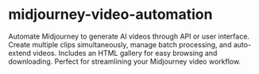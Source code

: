 # midjourney-video-automation
Automate Midjourney to generate AI videos through API or user interface. Create multiple clips simultaneously, manage batch processing, and auto-extend videos. Includes an HTML gallery for easy browsing and downloading. Perfect for streamlining your Midjourney video workflow.
